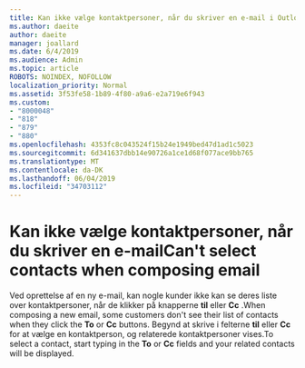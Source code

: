 ```yaml
---
title: Kan ikke vælge kontaktpersoner, når du skriver en e-mail i Outlook.com
ms.author: daeite
author: daeite
manager: joallard
ms.date: 6/4/2019
ms.audience: Admin
ms.topic: article
ROBOTS: NOINDEX, NOFOLLOW
localization_priority: Normal
ms.assetid: 3f53fe58-1b89-4f80-a9a6-e2a719e6f943
ms.custom:
- "8000048"
- "818"
- "879"
- "880"
ms.openlocfilehash: 4353fc8c043524f15b24e1949bed47d1ad1c5023
ms.sourcegitcommit: 6d341637dbb14e90726a1ce1d68f077ace9bb765
ms.translationtype: MT
ms.contentlocale: da-DK
ms.lasthandoff: 06/04/2019
ms.locfileid: "34703112"
---
```

# <a name="cant-select-contacts-when-composing-email"></a><span data-ttu-id="9b94b-102">Kan ikke vælge kontaktpersoner, når du skriver en e-mail</span><span class="sxs-lookup"><span data-stu-id="9b94b-102">Can't select contacts when composing email</span></span>

<span data-ttu-id="9b94b-103">Ved oprettelse af en ny e-mail, kan nogle kunder ikke kan se deres liste over kontaktpersoner, når de klikker på knapperne **til** eller **Cc** .</span><span class="sxs-lookup"><span data-stu-id="9b94b-103">When composing a new email, some customers don't see their list of contacts when they click the **To** or **Cc** buttons.</span></span> <span data-ttu-id="9b94b-104">Begynd at skrive i felterne **til** eller **Cc** for at vælge en kontaktperson, og relaterede kontaktpersoner vises.</span><span class="sxs-lookup"><span data-stu-id="9b94b-104">To select a contact, start typing in the **To** or **Cc** fields and your related contacts will be displayed.</span></span>